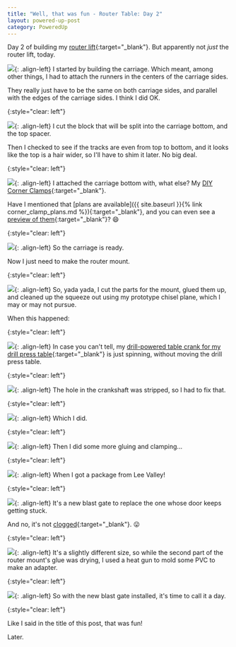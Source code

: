 ```yaml
---
title: "Well, that was fun - Router Table: Day 2"
layout: powered-up-post
category: PoweredUp
---
```

Day 2 of building my [router lift](https://youtu.be/LJqPDADi8MM){:target="_blank"}. But apparently not *just* the router lift, today.

![](/assets/images-posts/powered-up-2/powered-up-2-03-1-01.jpg){: .align-left}
I started by building the carriage. Which meant, among other things, I had to attach the runners in the centers of the carriage sides.

They really just have to be the same on both carriage sides, and parallel with the edges of the carriage sides. I think I did OK.

{:style="clear: left"}

![](/assets/images-posts/powered-up-2/powered-up-2-03-1-02.jpg){: .align-left}
I cut the block that will be split into the carriage bottom, and the top spacer.

Then I checked to see if the tracks are even from top to bottom, and it looks like the top is a hair wider, so I'll have to shim it later. No big deal.

{:style="clear: left"}

![](/assets/images-posts/powered-up-2/powered-up-2-03-1-03.jpg){: .align-left}
I attached the carriage bottom with, what else? My [DIY Corner Clamps](https://youtu.be/X4BSyZuc-ak){:target="_blank"}.

Have I mentioned that [plans are available]({{ site.baseurl }}{% link corner_clamp_plans.md %}){:target="_blank"}, and you can even see a [preview of them](/plans/cornerclamp/preview){:target="_blank"}? 😄

{:style="clear: left"}

![](/assets/images-posts/powered-up-2/powered-up-2-03-1-04.jpg){: .align-left}
So the carriage is ready.

Now I just need to make the router mount.

{:style="clear: left"}

![](/assets/images-posts/powered-up-2/powered-up-2-03-1-05.jpg){: .align-left}
So, yada yada, I cut the parts for the mount, glued them up, and cleaned up the squeeze out using my prototype chisel plane, which I may or may not pursue.

When this happened:

{:style="clear: left"}

![](/assets/images-posts/powered-up-2/powered-up-2-03-1-06.gif){: .align-left}
In case you can't tell, my [drill-powered table crank for my drill press table](https://youtu.be/9kY3fk6Q-kA){:target="_blank"} is just spinning, without moving the drill press table.

{:style="clear: left"}

![](/assets/images-posts/powered-up-2/powered-up-2-03-1-07.jpg){: .align-left}
The hole in the crankshaft was stripped, so I had to fix that.

{:style="clear: left"}

![](/assets/images-posts/powered-up-2/powered-up-2-03-1-08.gif){: .align-left}
Which I did.

{:style="clear: left"}

![](/assets/images-posts/powered-up-2/powered-up-2-03-1-09.jpg){: .align-left}
Then I did some more gluing and clamping...

{:style="clear: left"}

![](/assets/images-posts/powered-up-2/powered-up-2-03-1-10.jpg){: .align-left}
When I got a package from Lee Valley!

{:style="clear: left"}

![](/assets/images-posts/powered-up-2/powered-up-2-03-1-11.jpg){: .align-left}
It's a new blast gate to replace the one whose door keeps getting stuck.

And no, it's not [clogged](https://youtu.be/ZjzN45k6Dq0){:target="_blank"}. 😛

{:style="clear: left"}

![](/assets/images-posts/powered-up-2/powered-up-2-03-1-12.jpg){: .align-left}
It's a slightly different size, so while the second part of the router mount's glue was drying, I used a heat gun to mold some PVC to make an adapter.

{:style="clear: left"}

![](/assets/images-posts/powered-up-2/powered-up-2-03-1-13.jpg){: .align-left}
So with the new blast gate installed, it's time to call it a day.

{:style="clear: left"}

Like I said in the title of this post, that was fun!

Later.